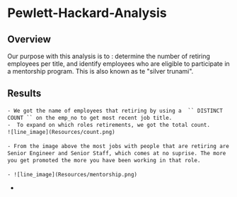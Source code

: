 # Pewlett-Hackard-Analysis

## Overview

Our purpose with this analysis is to : determine the number of retiring employees per title, and identify employees who are eligible to participate in a mentorship program.
This is also known as te "silver trunami".

## Results

    - We got the name of employees that retiring by using a  `` DISTINCT COUNT `` on the emp_no to get most recent job title.
    -  To expand on which roles retirements, we got the total count.
    ![line_image](Resources/count.png)
 
    - From the image above the most jobs with people that are retiring are Senior Engineer and Senior Staff, which comes at no suprise. The more you get promoted the more you have been working in that role.
    
    - ![line_image](Resources/mentorship.png)
    
   - 
